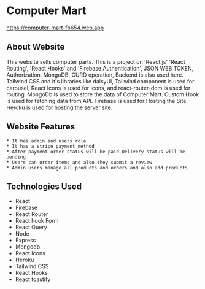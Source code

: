 # Computer Mart

 https://computer-mart-fb654.web.app 




## About Website
 This website sells computer parts.
 This is a project on 'React.js' 'React Routing', 'React Hooks' and 'Firebase Authentication', JSON WEB TOKEN, Authorization, MongoDB, CURD operation, Backend is also used here.
 Tailwind CSS and it's libraries like daisyUI, Tailwind component is used for carousel, React Icons is used for icons, and react-router-dom is used for routing.
 MongoDb is used to store the data of Computer Mart.
 Custom Hook is used for fetching data from API.
 Firebase is used for Hosting the Site.
 Heroku is used for hosting the server site. 






## Website Features

    * It has admin and users role 
    * It has a stripe payment method
    * After payment order status will be paid Delivery status will be pending
    * Users can order items and also they submit a review
    * Admin users manage all products and orders and also add products




## Technologies Used

  * React
  * Firebase
  * React Router
  * React hook Form
  * React Query
  * Node
  * Express
  * Mongodb
  * React Icons
  * Heroku
  * Tailwind CSS
  * React Hooks
  * React toastify







